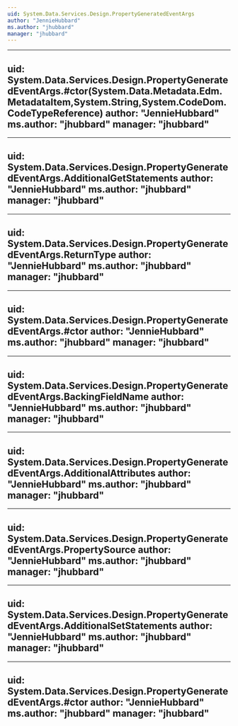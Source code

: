 ```yaml
---
uid: System.Data.Services.Design.PropertyGeneratedEventArgs
author: "JennieHubbard"
ms.author: "jhubbard"
manager: "jhubbard"
---
```


---
uid: System.Data.Services.Design.PropertyGeneratedEventArgs.#ctor(System.Data.Metadata.Edm.MetadataItem,System.String,System.CodeDom.CodeTypeReference)
author: "JennieHubbard"
ms.author: "jhubbard"
manager: "jhubbard"
---

---
uid: System.Data.Services.Design.PropertyGeneratedEventArgs.AdditionalGetStatements
author: "JennieHubbard"
ms.author: "jhubbard"
manager: "jhubbard"
---

---
uid: System.Data.Services.Design.PropertyGeneratedEventArgs.ReturnType
author: "JennieHubbard"
ms.author: "jhubbard"
manager: "jhubbard"
---

---
uid: System.Data.Services.Design.PropertyGeneratedEventArgs.#ctor
author: "JennieHubbard"
ms.author: "jhubbard"
manager: "jhubbard"
---

---
uid: System.Data.Services.Design.PropertyGeneratedEventArgs.BackingFieldName
author: "JennieHubbard"
ms.author: "jhubbard"
manager: "jhubbard"
---

---
uid: System.Data.Services.Design.PropertyGeneratedEventArgs.AdditionalAttributes
author: "JennieHubbard"
ms.author: "jhubbard"
manager: "jhubbard"
---

---
uid: System.Data.Services.Design.PropertyGeneratedEventArgs.PropertySource
author: "JennieHubbard"
ms.author: "jhubbard"
manager: "jhubbard"
---

---
uid: System.Data.Services.Design.PropertyGeneratedEventArgs.AdditionalSetStatements
author: "JennieHubbard"
ms.author: "jhubbard"
manager: "jhubbard"
---

---
uid: System.Data.Services.Design.PropertyGeneratedEventArgs.#ctor
author: "JennieHubbard"
ms.author: "jhubbard"
manager: "jhubbard"
---

